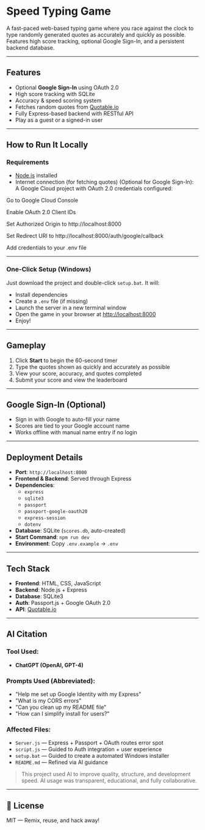 #  Speed Typing Game

A fast-paced web-based typing game where you race against the clock to type randomly generated quotes as accurately and quickly as possible. Features high score tracking, optional Google Sign-In, and a persistent backend database.

---

##  Features

-  Optional **Google Sign-In** using OAuth 2.0
-  High score tracking with SQLite
-  Accuracy & speed scoring system
-  Fetches random quotes from [Quotable.io](https://api.quotable.io)
-  Fully Express-based backend with RESTful API
-  Play as a guest or a signed-in user

---

##  How to Run It Locally

###  Requirements
- [Node.js](https://nodejs.org/) installed
- Internet connection (for fetching quotes)
(Optional for Google Sign-In): A Google Cloud project with OAuth 2.0 credentials configured:

Go to Google Cloud Console

Enable OAuth 2.0 Client IDs

Set Authorized Origin to http://localhost:8000

Set Redirect URI to http://localhost:8000/auth/google/callback

Add credentials to your .env file

---

###  One-Click Setup (Windows)

Just download the project and double-click `setup.bat`. It will:
- Install dependencies
- Create a `.env` file (if missing)
- Launch the server in a new terminal window
- Open the game in your browser at [http://localhost:8000](http://localhost:8000)
- Enjoy!

---

## Gameplay

1. Click **Start** to begin the 60-second timer
2. Type the quotes shown as quickly and accurately as possible
3. View your score, accuracy, and quotes completed
4. Submit your score and view the leaderboard

---

##  Google Sign-In (Optional)

- Sign in with Google to auto-fill your name
- Scores are tied to your Google account name
- Works offline with manual name entry if no login

---

##  Deployment Details

- **Port**: `http://localhost:8000`
- **Frontend & Backend**: Served through Express
- **Dependencies**:
  - `express`
  - `sqlite3`
  - `passport`
  - `passport-google-oauth20`
  - `express-session`
  - `dotenv`
- **Database**: SQLite (`scores.db`, auto-created)
- **Start Command**: `npm run dev`
- **Environment**: Copy `.env.example` → `.env`

---

## Tech Stack

- **Frontend**: HTML, CSS, JavaScript
- **Backend**: Node.js + Express
- **Database**: SQLite3
- **Auth**: Passport.js + Google OAuth 2.0
- **API**: [Quotable.io](https://api.quotable.io)

---

## AI Citation

### Tool Used:
- **ChatGPT (OpenAI, GPT-4)**

### Prompts Used (Abbreviated):
- "Help me set up Google Identity with my Express"
- "What is my CORS errors"
- "Can you clean up my README file"
- "How can I simplify install for users?"

### Affected Files:
- `Server.js` — Express + Passport + OAuth routes error spot
- `script.js` — Guided to Auth integration + user experience
- `setup.bat` — Guided to create a automated Windows installer
- `README.md` — Refined via AI guidance

> This project used AI to improve quality, structure, and development speed. AI usage was transparent, educational, and fully collaborative.

---

## 📜 License

MIT — Remix, reuse, and hack away!

